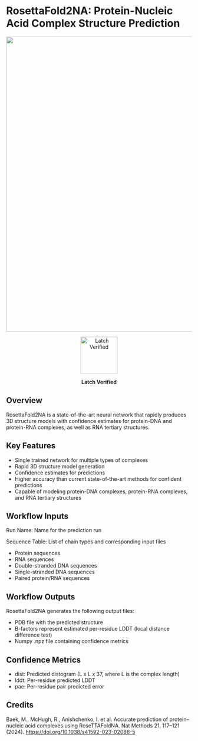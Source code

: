 # RosettaFold2NA: Protein-Nucleic Acid Complex Structure Prediction

<p align="center">
    <img src="https://media.springernature.com/lw1200/springer-static/image/art%3A10.1038%2Fs41592-023-02086-5/MediaObjects/41592_2023_2086_Fig1_HTML.png" width="800px"/>
</p>

<p align="center">
<img src="https://user-images.githubusercontent.com/31255434/182289305-4cc620e3-86ae-480f-9b61-6ca83283caa5.jpg" alt="Latch Verified" width="100">
</p>

<p align="center">
<strong>
Latch Verified
</strong>
</p>

## Overview

RosettaFold2NA is a state-of-the-art neural network that rapidly produces 3D structure models with confidence estimates for protein-DNA and protein-RNA complexes, as well as RNA tertiary structures.

## Key Features

- Single trained network for multiple types of complexes
- Rapid 3D structure model generation
- Confidence estimates for predictions
- Higher accuracy than current state-of-the-art methods for confident predictions
- Capable of modeling protein-DNA complexes, protein-RNA complexes, and RNA tertiary structures

## Workflow Inputs

Run Name: Name for the prediction run

Sequence Table: List of chain types and corresponding input files
- Protein sequences
- RNA sequences
- Double-stranded DNA sequences
- Single-stranded DNA sequences
- Paired protein/RNA sequences

## Workflow Outputs
RosettaFold2NA generates the following output files:

- PDB file with the predicted structure
- B-factors represent estimated per-residue LDDT (local distance difference test)
- Numpy .npz file containing confidence metrics

## Confidence Metrics

- dist: Predicted distogram (L x L x 37, where L is the complex length)
- lddt: Per-residue predicted LDDT
- pae: Per-residue pair predicted error

## Credits
Baek, M., McHugh, R., Anishchenko, I. et al.
Accurate prediction of protein–nucleic acid complexes using RoseTTAFoldNA.
Nat Methods 21, 117–121 (2024).
https://doi.org/10.1038/s41592-023-02086-5
